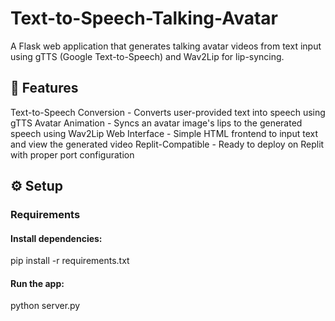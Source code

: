 # Text-to-Speech-Talking-Avatar
A Flask web application that generates talking avatar videos from text input using gTTS (Google Text-to-Speech) and Wav2Lip for lip-syncing.

## 🚀 Features
Text-to-Speech Conversion - Converts user-provided text into speech using gTTS
Avatar Animation - Syncs an avatar image's lips to the generated speech using Wav2Lip
Web Interface - Simple HTML frontend to input text and view the generated video
Replit-Compatible - Ready to deploy on Replit with proper port configuration

## ⚙️ Setup
### Requirements
#### Install dependencies:
pip install -r requirements.txt

#### Run the app:
python server.py
